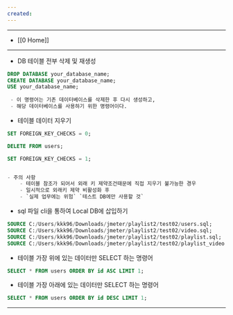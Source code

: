 ```yaml
---
created:
---
```

---
- [[0 Home]]
---

- DB 테이블 전부 삭제 및 재생성
```sql
DROP DATABASE your_database_name;
CREATE DATABASE your_database_name;
USE your_database_name;
	
 - 이 명령어는 기존 데이터베이스를 삭제한 후 다시 생성하고, 
 - 해당 데이터베이스를 사용하기 위한 명령어이다.
```

- 테이블 데이터 지우기
```sql
SET FOREIGN_KEY_CHECKS = 0;

DELETE FROM users;

SET FOREIGN_KEY_CHECKS = 1;


- 주의 사항
	- 테이블 참조가 되어서 외래 키 제약조건때문에 직접 지우기 불가능한 경우
	- 일시적으로 외래키 제약 비활성화 후
	- `실제 업무에는 위험` `테스트 DB에만 사용할 것`
```

- sql 파일 cli을 통하여 Local DB에 삽입하기
```sql
SOURCE C:/Users/kkk96/Downloads/jmeter/playlist2/test02/users.sql;
SOURCE C:/Users/kkk96/Downloads/jmeter/playlist2/test02/video.sql;
SOURCE C:/Users/kkk96/Downloads/jmeter/playlist2/test02/playlist.sql;
SOURCE C:/Users/kkk96/Downloads/jmeter/playlist2/test02/playlist_video.sql;
```

- 테이블 가장 위에 있는 데이터만 SELECT 하는 명령어
```SQL
SELECT * FROM users ORDER BY id ASC LIMIT 1;
```

- 테이블 가장 아래에 있는 데이터만 SELECT 하는 명령어
```SQL
SELECT * FROM users ORDER BY id DESC LIMIT 1;
```
---